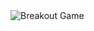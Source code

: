 <picture>
  <source
    media="(prefers-color-scheme: dark)"
    srcset="LINK_DO_BREAKOUT_DARK"
  />
  <source
    media="(prefers-color-scheme: light)"
    srcset="LINK_DO_BREAKOUT_LIGHT"
  />
  <img alt="Breakout Game" src="LINK_DO_BREAKOUT_LIGHT" />
</picture>
